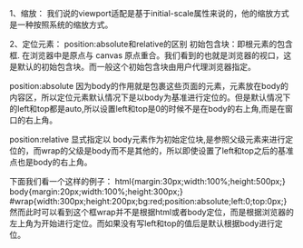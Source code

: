 1、缩放：
我们说的viewport适配是基于initial-scale属性来说的，他的缩放方式是一种按照系统的缩放方式。

2、定位元素：
position:absolute和relative的区别
初始包含块：即根元素的包含框. 在浏览器中是原点与 canvas 原点重合。我们看到的也就是浏览器的视口，这是默认的初始包含块。而一般这个初始包含块由用户代理浏览器指定。

position:absolute
因为body的作用就是包裹这些页面的元素，元素放在body的内容区，所以定位元素默认情况下是以body为基准进行定位的。但是默认情况下的left和top都是auto,所以设置left和top是0的时候不是在body的右上角,而是在窗口的右上角。


position:relative 显式指定以 body元素作为初始定位块,是参照父级元素来进行定位的，而wrap的父级是body而不是其他的，所以即使设置了left和top之后的基准点也是body的右上角。

下面我们看一个这样的例子：
html{margin:30px;width:100%;height:500px;}
body{margin:20px;width:100%;height:300px;}
#wrap{width:300px;height:200px;bg:red;position:absolute;left:0;top:0px;}
然而此时可以看到这个框wrap并不是根据html或者body定位，而是根据浏览器的左上角为开始进行定位。而如果没有写left和top的值后是默认根据body进行定位。